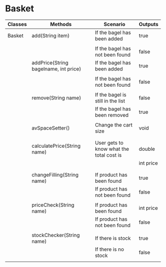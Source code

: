 # Basket

<!---
1.
As a member of the public,
So I can order a bagel before work,
I'd like to add a specific type of bagel to my basket.
-----------------------------------------------------------------------------------------------
2.
As a member of the public,
So I can change my order,
I'd like to remove a bagel from my basket.
-----------------------------------------------------------------------------------------------
3.
As a member of the public,
So that I can not overfill my small bagel basket
I'd like to know when my basket is full when I try adding an item beyond my basket capacity.
-----------------------------------------------------------------------------------------------
4.
As a Bob's Bagels manager,
So that I can expand my business,
I’d like to change the capacity of baskets.
-----------------------------------------------------------------------------------------------
5.
As a member of the public
So that I can maintain my sanity
I'd like to know if I try to remove an item that doesn't exist in my basket.
-----------------------------------------------------------------------------------------------
6.
As a customer,
So I know how much money I need,
I'd like to know the total cost of items in my basket.
-----------------------------------------------------------------------------------------------
7.
As a customer,
So I know what the damage will be,
I'd like to know the cost of a bagel before I add it to my basket.
-----------------------------------------------------------------------------------------------
8.
As a customer,
So I can shake things up a bit,
I'd like to be able to choose fillings for my bagel.
-----------------------------------------------------------------------------------------------
9.
As a customer,
So I don't over-spend,
I'd like to know the cost of each filling before I add it to my bagel order.
-----------------------------------------------------------------------------------------------
10.
As the manager,
So we don't get any weird requests,
I want customers to only be able to order things that we stock in our inventory.
-->

| Classes | Methods                               | Scenario                                 | Outputs   |
|---------|---------------------------------------|------------------------------------------|-----------|
| Basket  | add(String item)                      | If the bagel has been added              | true      |
|         |                                       |                                          |           |         
|         |                                       | If the bagel has not been found          | false     |
|         | addPrice(String bagelname, int price) | If the bagel has been added              | true      |
|         |                                       |                                          |           |
|         |                                       | If the bagel has not been found          | false     |
|         |                                       |                                          |           |
|         | remove(String name)                   | If the bagel is still in the list        | false     |
|         |                                       | If the bagel has been removed            | true      |
|         |                                       |                                          |           |
|         | avSpaceSetter()                       | Change the cart size                     | void      |
|         |                                       |                                          |           |
|         |                                       |                                          |           |
|         | calculatePrice(String name)           | User gets to know what the total cost is | double    |
|         |                                       |                                          | int price |       
|         |                                       |                                          |           |
|         |                                       |                                          |           |
|         | changeFilling(String name)            | If product has been found                | true      | 
|         |                                       | If product has not been found            | false     |
|         |                                       |                                          |           |
|         | priceCheck(String name)               | If product has been found                | int price | 
|         |                                       | If product has not been found            | false     |
|         |                                       |                                          |           |
|         | stockChecker(String name)             | If there is stock                        | true      |
|         |                                       | If there is no stock                     | false     |
|         |                                       |                                          |           |


